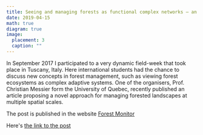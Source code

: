 ```yaml
---
title: Seeing and managing forests as functional complex networks – an interview with Christian Messier
date: 2019-04-15
math: true
diagram: true
image:
  placement: 3
  caption: ""
---
```


In September 2017 I participated to a very dynamic field-week that took place in Tuscany, Italy. Here international students had the chance to discuss new concepts in forest management, such as viewing forest ecosystems as complex adaptive systems. One of the organisers, Prof. Christian Messier form the University of Quebec, recently published an article proposing a novel approach for managing forested landscapes at multiple spatial scales. 

The post is published in the website [Forest Monitor](http://www.forest-monitor.com/en/) 

Here's [the link to the post](http://www.forest-monitor.com/en/forests-functional-complex-networks/)


